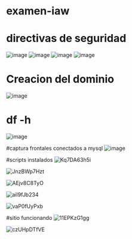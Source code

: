 # examen-iaw

# directivas de seguridad
![image](https://github.com/user-attachments/assets/c5a4ff71-61d4-46f4-99c5-df41b57eaa6a)
![image](https://github.com/user-attachments/assets/fff313b7-5da4-44f5-bd31-4c0e4e3217c2)
![image](https://github.com/user-attachments/assets/ab62e7b1-0ae8-41be-a1d3-643157a305ba)
![image](https://github.com/user-attachments/assets/b500816e-2400-4359-bd94-841e400c4c4c)



# Creacion del dominio
![image](https://github.com/user-attachments/assets/cbb79428-d05b-47f2-ae00-1a6725c3987b)


# df -h
![image](https://github.com/user-attachments/assets/7f7a70d7-8457-4af0-99ad-206be5934fd3)

#captura frontales conectados a mysql
![image](https://github.com/user-attachments/assets/54b88eba-84bd-40eb-8fcf-83fe9c68a14c)


#scripts instalados
![Kq7DA63h5i](https://github.com/user-attachments/assets/889f254e-b475-482b-b2db-f252e943ffd6)

![JnzBWp7Hzt](https://github.com/user-attachments/assets/1f8ca416-6f61-4c16-b108-e8143c7e3d5a)

![AEjv8C8TyO](https://github.com/user-attachments/assets/f8c4ff74-cd9a-4d3e-a22f-8f65bf6f8edf)

![ail9fJb234](https://github.com/user-attachments/assets/9fbd8ccd-3050-45ce-9eb8-0f5cddd1f4ce)

![vaP0fUyPxb](https://github.com/user-attachments/assets/beeb8b03-41d7-4abd-bbbb-5db30a76db73)

#sitio funcionando
![11EPKzG1gg](https://github.com/user-attachments/assets/507d20b8-31dc-40e0-bd72-6b0b9b9eaba4)

![czUHpDTfVE](https://github.com/user-attachments/assets/15382cbb-84eb-4c82-b621-20a84575dbe1)
